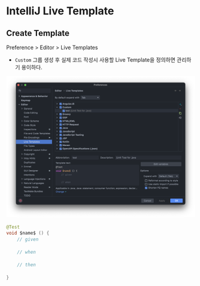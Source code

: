 # IntelliJ Live Template

## Create Template

Preference > Editor > Live Templates

- `Custom` 그룹 생성 후 실제 코드 작성시 사용할 Live Template을 정의하면 관리하기 용이하다.

![live templates](./img/live_templates.png)

```java
@Test
void $name$ () {
    // given

    // when

    // then

}
```
